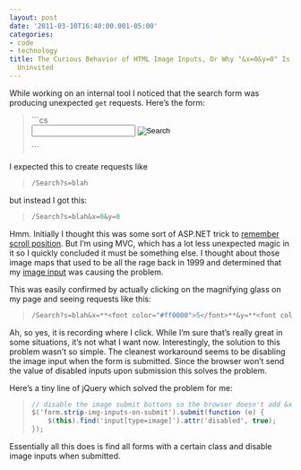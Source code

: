 ```yaml
---
layout: post
date: '2011-03-10T16:40:00.001-05:00'
categories:
- code
- technology
title: The Curious Behavior of HTML Image Inputs, Or Why "&x=0&y=0" Is Showing Up
  Uninvited
---
```



While working on an internal tool I noticed that the search form was producing unexpected <code>get</code> requests. Here’s the form:
<blockquote>   
```cs
<form action="/Search" method="get">
  <input id="s" name="s" type="text" value="" />
  <input type="image" src="search.png" value="Search" />
</form>
```

</blockquote>


I expected this to create requests like 

<blockquote>
  
```cs
/Search?s=blah
```

</blockquote>


but instead I got this:

<blockquote>
  
```cs
/Search?s=blah&x=0&y=0
```

</blockquote>


Hmm. Initially I thought this was some sort of ASP.NET trick to [remember scroll position](http://weblogs.asp.net/hosamkamel/archive/2007/09/07/maintain-scroll-position-after-postbacks-in-asp-net-2-0.aspx). But I’m using MVC, which has a lot less unexpected magic in it so I quickly concluded it must be something else. I thought about those image maps that used to be all the rage back in 1999 and determined that my [image input](http://www.whatwg.org/specs/web-apps/current-work/multipage/number-state.html#concept-input-type-image-coordinate) was causing the problem.


This was easily confirmed by actually clicking on the magnifying glass on my page and seeing requests like this:

<blockquote>
  
```cs
/Search?s=blah&x=**<font color="#ff0000">5</font>**&y=**<font color="#ff0000">3</font>**
```

</blockquote>


Ah, so yes, it is recording where I click. While I’m sure that’s really great in some situations, it’s not what I want now. Interestingly, the solution to this problem wasn’t so simple. The cleanest workaround seems to be disabling the image input when the form is submitted. Since the browser won’t send the value of disabled inputs upon submission this solves the problem.


Here’s a tiny line of jQuery which solved the problem for me:

<blockquote>
  
```cs
// disable the image submit buttons so the browser doesn't add &x=&y= to the qs
$('form.strip-img-inputs-on-submit').submit(function (e) {
    $(this).find('input[type=image]').attr('disabled', true);
});
```

</blockquote>


Essentially all this does is find all forms with a certain class and disable image inputs when submitted.